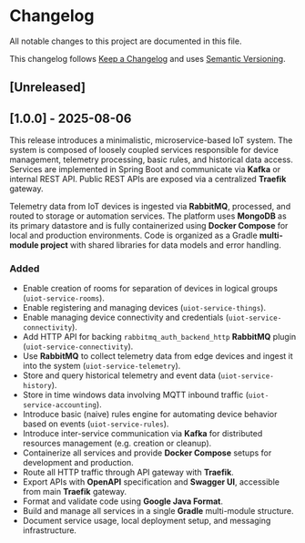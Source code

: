 # Changelog

All notable changes to this project are documented in this file.

This changelog follows [Keep a Changelog](https://keepachangelog.com/en/1.1.0/)
and uses [Semantic Versioning](https://semver.org/spec/v2.0.0.html).

## [Unreleased]

## [1.0.0] - 2025-08-06

This release introduces a minimalistic, microservice-based IoT system. The system is composed of loosely coupled
services responsible for device management, telemetry processing, basic rules, and historical data access. Services are
implemented in Spring Boot and communicate via **Kafka** or internal REST API. Public REST APIs are exposed via a
centralized **Traefik** gateway.

Telemetry data from IoT devices is ingested via **RabbitMQ**, processed, and routed to storage or automation services.
The platform uses **MongoDB** as its primary datastore and is fully containerized using **Docker Compose** for local
and production environments. Code is organized as a Gradle **multi-module project** with shared libraries for data
models and error handling.

### Added

- Enable creation of rooms for separation of devices in logical groups (`uiot-service-rooms`).
- Enable registering and managing devices (`uiot-service-things`).
- Enable managing device connectivity and credentials (`uiot-service-connectivity`).
- Add HTTP API for backing `rabbitmq_auth_backend_http` **RabbitMQ** plugin (`uiot-service-connectivity`).
- Use **RabbitMQ** to collect telemetry data from edge devices and ingest it into the system (`uiot-service-telemetry`).
- Store and query historical telemetry and event data (`uiot-service-history`).
- Store in time windows data involving MQTT inbound traffic (`uiot-service-accounting`).
- Introduce basic (naive) rules engine for automating device behavior based on events (`uiot-service-rules`).
- Introduce inter-service communication via **Kafka** for distributed resources management (e.g. creation or cleanup).
- Containerize all services and provide **Docker Compose** setups for development and production.
- Route all HTTP traffic through API gateway with **Traefik**.
- Export APIs with **OpenAPI** specification and **Swagger UI**, accessible from main **Traefik** gateway.
- Format and validate code using **Google Java Format**.
- Build and manage all services in a single **Gradle** multi-module structure.
- Document service usage, local deployment setup, and messaging infrastructure.
